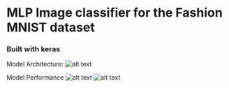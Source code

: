 
# MLP Image classifier for the Fashion MNIST dataset

<h3>Built with keras</h3> 

Model Architecture:
![alt text](https://github.com/leeyinghern/Fashion_MNIST_MLP/master/Images/model_archi?raw=true)

Model Performance
![alt text](https://github.com/leeyinghern/Fashion_MNIST_MLP/blob/master/Images/performance?raw=true)
![alt text](https://github.com/leeyinghern/Fashion_MNIST_MLP/blob/master/Images/test_set_perf?raw=true)
